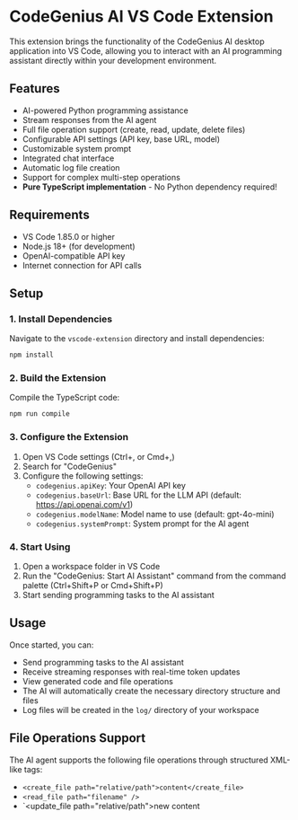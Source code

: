 # CodeGenius AI VS Code Extension

This extension brings the functionality of the CodeGenius AI desktop application into VS Code, allowing you to interact with an AI programming assistant directly within your development environment.

## Features

- AI-powered Python programming assistance
- Stream responses from the AI agent
- Full file operation support (create, read, update, delete files)
- Configurable API settings (API key, base URL, model)
- Customizable system prompt
- Integrated chat interface
- Automatic log file creation
- Support for complex multi-step operations
- **Pure TypeScript implementation** - No Python dependency required!

## Requirements

- VS Code 1.85.0 or higher
- Node.js 18+ (for development)
- OpenAI-compatible API key
- Internet connection for API calls

## Setup

### 1. Install Dependencies

Navigate to the `vscode-extension` directory and install dependencies:

```bash
npm install
```

### 2. Build the Extension

Compile the TypeScript code:

```bash
npm run compile
```

### 3. Configure the Extension

1. Open VS Code settings (Ctrl+, or Cmd+,)
2. Search for "CodeGenius"
3. Configure the following settings:
   - `codegenius.apiKey`: Your OpenAI API key
   - `codegenius.baseUrl`: Base URL for the LLM API (default: https://api.openai.com/v1)
   - `codegenius.modelName`: Model name to use (default: gpt-4o-mini)
   - `codegenius.systemPrompt`: System prompt for the AI agent

### 4. Start Using

1. Open a workspace folder in VS Code
2. Run the "CodeGenius: Start AI Assistant" command from the command palette (Ctrl+Shift+P or Cmd+Shift+P)
3. Start sending programming tasks to the AI assistant

## Usage

Once started, you can:
- Send programming tasks to the AI assistant
- Receive streaming responses with real-time token updates
- View generated code and file operations
- The AI will automatically create the necessary directory structure and files
- Log files will be created in the `log/` directory of your workspace

## File Operations Support

The AI agent supports the following file operations through structured XML-like tags:

- `<create_file path="relative/path">content</create_file>`
- `<read_file path="filename" />`
- `<update_file path="relative/path">new content